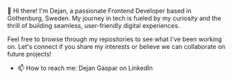 
👋 Hi there! I'm Dejan, a passionate Frontend Developer based in Gothenburg, Sweden. My journey in tech is fueled by my curiosity and the thrill of building seamless, user-friendly digital experiences. 

Feel free to browse through my repositories to see what I've been working on. Let's connect if you share my interests or believe we can collaborate on future projects!

- 📫 How to reach me: Dejan Gaspar on LinkedIn

  
<!--
**Gaspardious/Gaspardious** is a ✨ _special_ ✨ repository because its `README.md` (this file) appears on your GitHub profile.

Here are some ideas to get you started:

- 🔭 I’m currently working on ...
- 🌱 I’m currently learning ...
- 👯 I’m looking to collaborate on ...
- 🤔 I’m looking for help with ...
- 💬 Ask me about ...
- 📫 How to reach me: ...
- 😄 Pronouns: ...
- ⚡ Fun fact: ...
-->
